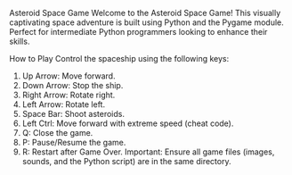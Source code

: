 Asteroid Space Game
Welcome to the Asteroid Space Game! This visually captivating space adventure is built using Python and the Pygame module. Perfect for intermediate Python programmers looking to enhance their skills.

How to Play
Control the spaceship using the following keys:

1. Up Arrow: Move forward.
2. Down Arrow: Stop the ship.
3. Right Arrow: Rotate right.
4. Left Arrow: Rotate left.
5. Space Bar: Shoot asteroids.
6. Left Ctrl: Move forward with extreme speed (cheat code).
7. Q: Close the game.
8. P: Pause/Resume the game.
9. R: Restart after Game Over.
Important:
Ensure all game files (images, sounds, and the Python script) are in the same directory.

